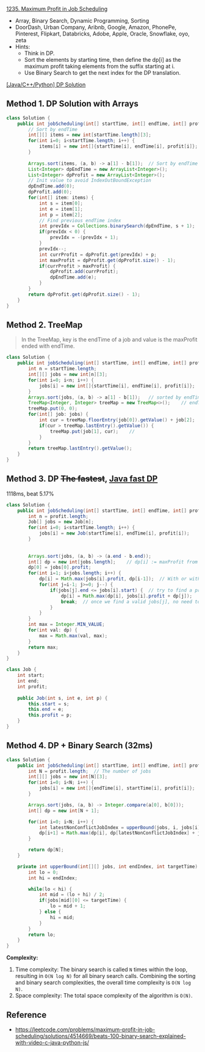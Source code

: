 [1235. Maximum Profit in Job Scheduling](https://leetcode.com/problems/maximum-profit-in-job-scheduling/)


* Array, Binary Search, Dynamic Programming, Sorting
* DoorDash, Urban Company, Aribnb, Google, Amazon, PhonePe, Pinterest, Flipkart, Databricks, Adobe, Apple, Oracle, Snowflake, oyo, zeta
* Hints:
    * Think in DP.
    * Sort the elements by starting time, then define the dp[i] as the maximum profit taking elements from the suffix starting at i.
    * Use Binary Search to get the next index for the DP translation.
    
   
[[Java/C++/Python] DP Solution](https://leetcode.com/problems/maximum-profit-in-job-scheduling/discuss/409009/JavaC%2B%2BPython-DP-Solution)
 
## Method 1. DP Solution with Arrays
```java
class Solution {
    public int jobScheduling(int[] startTime, int[] endTime, int[] profit) {
        // Sort by endTime
        int[][] items = new int[startTime.length][3];
        for(int i=0; i<startTime.length; i++) {
            items[i] = new int[]{startTime[i], endTime[i], profit[i]};
        }
        
        Arrays.sort(items, (a, b) -> a[1] - b[1]);  // Sort by endTime    
        List<Integer> dpEndTime = new ArrayList<Integer>();
        List<Integer> dpProfit = new ArrayList<Integer>();
        // Init value to avoid IndexOutBoundException
        dpEndTime.add(0);
        dpProfit.add(0);
        for(int[] item: items) {
            int s = item[0];
            int e = item[1];
            int p = item[2];
            // Find previous endTime index
            int prevIdx = Collections.binarySearch(dpEndTime, s + 1);
            if(prevIdx < 0) {
                prevIdx = -(prevIdx + 1);
            }
            prevIdx--;
            int currProfit = dpProfit.get(prevIdx) + p;
            int maxProfit = dpProfit.get(dpProfit.size() - 1);
            if(currProfit > maxProfit) {
                dpProfit.add(currProfit);
                dpEndTime.add(e);
            }
        }
        return dpProfit.get(dpProfit.size() - 1);
    }
}
```

    
## Method 2. TreeMap
> In the TreeMap, key is the endTime of a job and value is the maxProfit ended with endTime.
```java
class Solution {
    public int jobScheduling(int[] startTime, int[] endTime, int[] profit) {
        int n = startTime.length;
        int[][] jobs = new int[n][3];
        for(int i=0; i<n; i++) {
            jobs[i] = new int[]{startTime[i], endTime[i], profit[i]};
        }
        Arrays.sort(jobs, (a, b) -> a[1] - b[1]);   // sorted by endTime
        TreeMap<Integer, Integer> treeMap = new TreeMap<>();    // endTime -> profit
        treeMap.put(0, 0);
        for(int[] job: jobs) {
            int cur = treeMap.floorEntry(job[0]).getValue() + job[2];
            if(cur > treeMap.lastEntry().getValue()) {
                treeMap.put(job[1], cur);    // 
            }
        }
        return treeMap.lastEntry().getValue();
    }
}
```


## Method 3. DP ~~The fastest~~, [Java fast DP](https://leetcode.com/problems/maximum-profit-in-job-scheduling/discuss/408985/Java-fast-DP)
1118ms, beat 5.17%

```Java
class Solution {
    public int jobScheduling(int[] startTime, int[] endTime, int[] profit) {
        int n = profit.length;
        Job[] jobs = new Job[n];
        for(int i=0; i<startTime.length; i++) {
            jobs[i] = new Job(startTime[i], endTime[i], profit[i]);
        }
        
        
        Arrays.sort(jobs, (a, b) -> (a.end - b.end));
        int[] dp = new int[jobs.length];    // dp[i] := maxProfit from jobs[0] to jobs[i] (might not be included)
        dp[0] = jobs[0].profit;
        for(int i=1; i<jobs.length; i++) {
            dp[i] = Math.max(jobs[i].profit, dp[i-1]);  // With or without job i, // two choices: 1. include jobs[i]; 2. exclude jobs[i]
            for(int j=i-1; j>=0; j--) {
                if(jobs[j].end <= jobs[i].start) {  // try to find a previous time slot that does not have overlap with jobs[i]. (jobs[0] <-- jobs[i - 1])
                    dp[i] = Math.max(dp[i], jobs[i].profit + dp[j]);
                    break;  // once we find a valid jobs[j], no need to check jobs before it, because dp[j] is the max in dp[0] ~ dp[j]
                }
            }
        }
        int max = Integer.MIN_VALUE;
        for(int val: dp) {
            max = Math.max(val, max);
        }
        return max;
    }
}

class Job {
    int start;
    int end;
    int profit;
    
    public Job(int s, int e, int p) {
        this.start = s;
        this.end = e;
        this.profit = p;
    }
}
```


## Method 4. DP + Binary Search (32ms)
```Java
class Solution {
    public int jobScheduling(int[] startTime, int[] endTime, int[] profit) {
        int N = profit.length;  // The number of jobs
        int[][] jobs = new int[N][3];
        for(int i=0; i<N; i++) {
            jobs[i] = new int[]{endTime[i], startTime[i], profit[i]};
        }

        Arrays.sort(jobs, (a, b) -> Integer.compare(a[0], b[0]));
        int[] dp = new int[N + 1];

        for(int i=0; i<N; i++) {
            int latestNonConflictJobIndex = upperBound(jobs, i, jobs[i][1]);
            dp[i+1] = Math.max(dp[i], dp[latestNonConflictJobIndex] + jobs[i][2]);
        }

        return dp[N];
    }

    private int upperBound(int[][] jobs, int endIndex, int targetTime) {
        int lo = 0;
        int hi = endIndex;

        while(lo < hi) {
            int mid = (lo + hi) / 2;
            if(jobs[mid][0] <= targetTime) {
                lo = mid + 1;
            } else {
                hi = mid;
            }
        }
        return lo;
    }
}
```
**Complexity:**
1. Time complexity: The binary search is called `N` times within the loop, resulting in `O(N log N)` for all binary search calls. Combining the sorting and binary search complexities, the overall time complexity is `O(N log N)`.
2. Space complexity: The total space complexity of the algorithm is `O(N)`.


## Reference
* https://leetcode.com/problems/maximum-profit-in-job-scheduling/solutions/4514669/beats-100-binary-search-explained-with-video-c-java-python-js/

